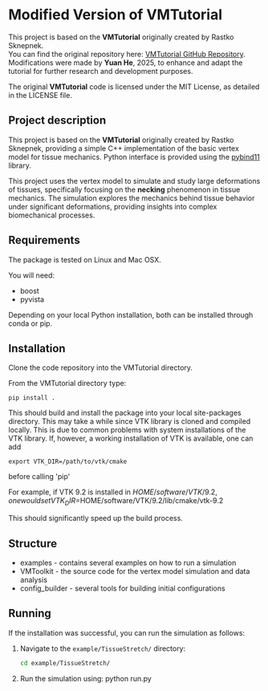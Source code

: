 # Modified Version of VMTutorial

This project is based on the **VMTutorial** originally created by Rastko Sknepnek.  
You can find the original repository here: [VMTutorial GitHub Repository](https://github.com/sknepneklab/VMTutorial). 
Modifications were made by **Yuan He**, 2025, to enhance and adapt the tutorial for further research and development purposes.

The original **VMTutorial** code is licensed under the MIT License, as detailed in the LICENSE file.

## Project description

This project is based on the **VMTutorial** originally created by Rastko Sknepnek, providing a simple C++ implementation of the basic vertex model for tissue mechanics. Python interface is provided using the [pybind11](https://github.com/pybind/pybind11) library.

This project uses the vertex model to simulate and study large deformations of tissues, specifically focusing on the **necking** phenomenon in tissue mechanics. The simulation explores the mechanics behind tissue behavior under significant deformations, providing insights into complex biomechanical processes.

## Requirements

The package is tested on Linux and Mac OSX.

You will need:

- boost 
- pyvista 

Depending on your local Python installation, both can be installed through conda or pip.

## Installation

Clone the code repository into the VMTutorial directory.

From the VMTutorial directory type:

```
pip install .
```

This should build and install the package into your local site-packages directory. This may take a while since VTK library is cloned and
compiled locally. This is due to common problems with system installations of the VTK library. If, however, a working installation of VTK 
is available, one can add

```
export VTK_DIR=/path/to/vtk/cmake
```

before calling 'pip'

For example, if VTK 9.2 is installed in $HOME/software/VTK/9.2, one would set VTK_DIR=$HOME/software/VTK/9.2/lib/cmake/vtk-9.2

This should significantly speed up the build process.

## Structure

- examples - contains several examples on how to run a simulation
- VMToolkit - the source code for the vertex model simulation and data analysis
- config_builder - several tools for building initial configurations

## Running 


If the installation was successful, you can run the simulation as follows:

1. Navigate to the `example/TissueStretch/` directory:

   ```bash
   cd example/TissueStretch/

2. Run the simulation using: 
    python run.py
